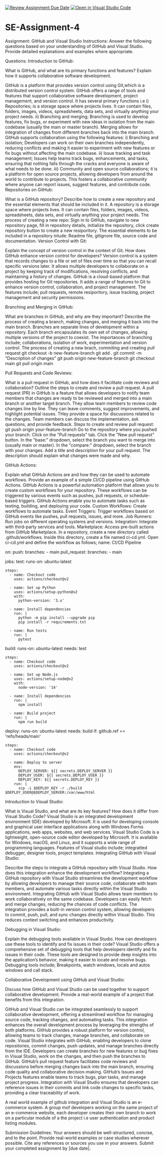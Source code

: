 [![Review Assignment Due Date](https://classroom.github.com/assets/deadline-readme-button-22041afd0340ce965d47ae6ef1cefeee28c7c493a6346c4f15d667ab976d596c.svg)](https://classroom.github.com/a/GvXCZgfk)
[![Open in Visual Studio Code](https://classroom.github.com/assets/open-in-vscode-2e0aaae1b6195c2367325f4f02e2d04e9abb55f0b24a779b69b11b9e10269abc.svg)](https://classroom.github.com/online_ide?assignment_repo_id=15320657&assignment_repo_type=AssignmentRepo)
# SE-Assignment-4
Assignment: GitHub and Visual Studio
Instructions:
Answer the following questions based on your understanding of GitHub and Visual Studio. Provide detailed explanations and examples where appropriate.

Questions:
Introduction to GitHub:

What is GitHub, and what are its primary functions and features? Explain how it supports collaborative software development.

GitHub is a platform that provides version control using Git,which is a distributed version control system. GitHub offers a range of tools and features that support collaborative software development, project management, and version control.
It has several primary functions i.e
i) Repositories; is a storage space where projects lives. It can contain files, folders, images, videos, spreadsheets, data sets, and virtually anything your project needs.
ii) Branching and merging; Branching is used to develop features, fix bugs, or experiment with new ideas in isolation from the main codebase (usually the main or master branch).
Merging allows for integration of changes from different branches back into the main branch.
GitHub supports collaboration using the following features:
i) Branching and isolation; Developers can work on their own branches independently, reducing conflicts and making it easier to experiment with new features or fix bugs without affecting the main codebase.
ii) Issue tracking and task management; Issues help teams track bugs, enhancements, and tasks, ensuring that nothing falls through the cracks and everyone is aware of what needs to be done.
iii) Community and open source collaborations; it is a platform for open source projects, allowing developers from around the world to contribute to projects. This fosters a collaborative community where anyone can report issues, suggest features, and contribute code.
Repositories on GitHub:

What is a GitHub repository? Describe how to create a new repository and the essential elements that should be included in it.
A repository is a storage space where projects lives. It can contain files, folders, images, videos, spreadsheets, data sets, and virtually anything your project needs.
The process of creating a new repo:
Sign in to GitHub, navigate to new repository page, fill in repository details, initialize the repository, click create repository button to create a new resiporitory.
The essential elements to be included in a repository inlude: Readme file, gitignore file, source code and documentation.
Version Control with Git:

Explain the concept of version control in the context of Git. How does GitHub enhance version control for developers?
Version control is a system that records changes to a file or set of files over time so that you can recall specific versions later. It allows multiple developers to collaborate on a project by keeping track of modifications, resolving conflicts, and maintaining a history of changes.
GitHub is a cloud-based platform that provides hosting for Git repositories. It adds a range of features to Git to enhance version control, collaboration, and project management. The features include; pull requests, remote resiporitory, issue tracking, project management and security permissions.

Branching and Merging in GitHub:

What are branches in GitHub, and why are they important? Describe the process of creating a branch, making changes, and merging it back into the main branch.
Branches are separate lines of development within a repository. Each branch encapsulates its own set of changes, allowing multiple versions of the project to coexist. 
The importances of branching include; collaborations, isolation of work, experimentation and version control.
The process of creating a new brach, commiting and creating pull request
git checkout -b new-feature-branch
git add .
git commit -m "Description of changes"
git push origin new-feature-branch
git checkout main
git pull origin main

Pull Requests and Code Reviews:

What is a pull request in GitHub, and how does it facilitate code reviews and collaboration? Outline the steps to create and review a pull request.
A pull request (PR) in GitHub is a feature that allows developers to notify team members that changes are ready to be reviewed and merged into a main branch or another target branch.
They allow team members to review code changes line by line. They can leave comments, suggest improvements, and highlight potential issues.
THey provide a space for discussions related to the changes. Team members can discuss the implementation, ask questions, and provide feedback.
Steps to create and review pull request:
git push origin your-feature-branch
Go to the repository where you pushed your branch.
Click on the "Pull requests" tab.
Click the "New pull request" button.
In the "base:" dropdown, select the branch you want to merge into (usually main or master).
In the "compare:" dropdown, select the branch with your changes.
Add a title and description for your pull request. The description should explain what changes were made and why.


GitHub Actions:

Explain what GitHub Actions are and how they can be used to automate workflows. Provide an example of a simple CI/CD pipeline using GitHub Actions.
GitHub Actions is a powerful automation platform that allows you to create custom workflows for your repository. These workflows can be triggered by various events such as pushes, pull requests, or schedule-based triggers. GitHub Actions enable you to automate tasks such as testing, building, and deploying your code.
Custom Workflows: Create workflows to automate tasks.
Event Triggers: Trigger workflows based on GitHub events like pushes, pull requests, issues, and more.
Job Runners: Run jobs on different operating systems and versions.
Integration: Integrate with third-party services and tools.
Marketplace: Access pre-built actions from GitHub Marketplace.
In a repository, create a new directory called .github/workflows.
Inside this directory, create a file named ci-cd.yml.
Open ci-cd.yml and define the workflow as follows;
name: CI/CD Pipeline

on:
  push:
    branches:
      - main
  pull_request:
    branches:
      - main

jobs:
  test:
    runs-on: ubuntu-latest

    steps:
      - name: Checkout code
        uses: actions/checkout@v2

      - name: Set up Python
        uses: actions/setup-python@v2
        with:
          python-version: '3.x'

      - name: Install dependencies
        run: |
          python -m pip install --upgrade pip
          pip install -r requirements.txt

      - name: Run tests
        run: |
          pytest

  build:
    runs-on: ubuntu-latest
    needs: test

    steps:
      - name: Checkout code
        uses: actions/checkout@v2

      - name: Set up Node.js
        uses: actions/setup-node@v2
        with:
          node-version: '14'

      - name: Install dependencies
        run: |
          npm install

      - name: Build project
        run: |
          npm run build

  deploy:
    runs-on: ubuntu-latest
    needs: build
    if: github.ref == 'refs/heads/main'

    steps:
      - name: Checkout code
        uses: actions/checkout@v2

      - name: Deploy to server
        env:
          DEPLOY_SERVER: ${{ secrets.DEPLOY_SERVER }}
          DEPLOY_USER: ${{ secrets.DEPLOY_USER }}
          DEPLOY_KEY: ${{ secrets.DEPLOY_KEY }}
        run: |
          scp -i $DEPLOY_KEY -r ./build $DEPLOY_USER@$DEPLOY_SERVER:/var/www/html




Introduction to Visual Studio:

What is Visual Studio, and what are its key features? How does it differ from Visual Studio Code?
Visual Studio is an integrated development environment (IDE) developed by Microsoft. It is used for developing console and graphical user interface applications along with Windows Forms applications, web apps, websites, and web services.
Visual Studio Code is a lightweight, open-source code editor developed by Microsoft. It is available for Windows, macOS, and Linux, and it supports a wide range of programming languages.
Features of Visual studio include; integratted debugger, designer tools, project templates.
Integrating GitHub with Visual Studio:

Describe the steps to integrate a GitHub repository with Visual Studio. How does this integration enhance the development workflow?
Integrating a GitHub repository with Visual Studio streamlines the development workflow by allowing developers to manage their source code, collaborate with team members, and automate various tasks directly within the Visual Studio environment.
Integrating GitHub with Visual Studio allows team members to work collaboratively on the same codebase. Developers can easily fetch and merge changes, reducing the chances of code conflicts.
The integration provides a built-in version control system, allowing developers to commit, push, pull, and sync changes directly within Visual Studio. This reduces context switching and enhances productivity.

Debugging in Visual Studio:

Explain the debugging tools available in Visual Studio. How can developers use these tools to identify and fix issues in their code?
Visual Studio offers a comprehensive set of debugging tools that help developers identify and fix issues in their code. These tools are designed to provide deep insights into the application’s behavior, making it easier to locate and resolve bugs. 
Debugging tools include; Breakpoints, watch windows, locals and autos windows and call stack.

Collaborative Development using GitHub and Visual Studio:

Discuss how GitHub and Visual Studio can be used together to support collaborative development. Provide a real-world example of a project that benefits from this integration.

GitHub and Visual Studio can be integrated seamlessly to support collaborative development, offering a streamlined workflow for managing source code, tracking changes, and automating tasks. This integration enhances the overall development process by leveraging the strengths of both platforms.
GitHub provides a robust platform for version control, allowing teams to track changes, manage branches, and collaborate on code.
Visual Studio integrates with GitHub, enabling developers to clone repositories, commit changes, push updates, and manage branches directly from the IDE.
Developers can create branches for new features or bug fixes in Visual Studio, work on the changes, and then push the branches to GitHub.
GitHub’s pull request feature facilitates code reviews and discussions before merging changes back into the main branch, ensuring code quality and collaborative decision-making.
GitHub’s Issues and Projects features enable teams to track bugs, plan tasks, and manage project progress.
Integration with Visual Studio ensures that developers can reference issues in their commits and link code changes to specific tasks, providing a clear traceability of work.

A real world example of github integration and Visual Studio is an e-commerce system. A group mof developers working on the same project of an e-commerce website, each developer creates their own branch to work on a particular module of a the project i.e user authentication and product listing modules.

Submission Guidelines:
Your answers should be well-structured, concise, and to the point.
Provide real-world examples or case studies wherever possible.
Cite any references or sources you use in your answers.
Submit your completed assignment by [due date].
